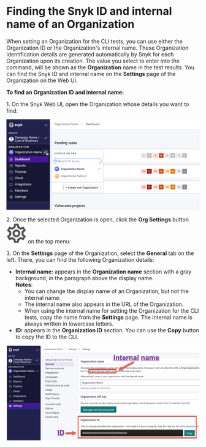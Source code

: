 # Finding the Snyk ID and internal name of an Organization

When setting an Organization for the CLI tests, you can use either the Organization ID or the Organization's internal name. These Organization identification details are generated automatically by Snyk for each Organization upon its creation. The value you select to enter into the command, will be shown as the **Organization** name in the test results. You can find the Snyk ID and internal name on the **Settings** page of the Organization on the Web UI.

**To find an Organization ID and internal name:**

1\. On the Snyk Web UI, open the Organization whose details you want to find:

![](../../../../.gitbook/assets/snyk-org-switcher.png)

2\. Once the selected Organization is open, click the **Org Settings** button <img src="../../../../.gitbook/assets/Org Settings button - Icon (1) (1) (1) (1) (1) (1) (1) (1) (1) (1) (1) (1) (1) (1) (1) (1) (1) (1) (1) (1) (1) (1) (1) (1) (1) (1) (1) (1) (1) (10) (10).png" alt="" data-size="line"> on the top menu:

3\. On the **Settings** page of the Organization, select the **General** tab on the left. There, you can find the following Organization details:

* **Internal name:** appears in the **Organization name** section with a gray background, in the paragraph above the display name.\
  **Notes**:
  * You can change the display name of an Organization, but not the internal name.
  * The internal name also appears in the URL of the Organization.
  * When using the internal name for setting the Organization for the CLI tests, copy the name from the **Settings** page. The internal name is always written in lowercase letters.
* **ID:** appears in the **Organization ID** section. You can use the **Copy** button to copy the ID to the CLI.

![](../../../../.gitbook/assets/snyk-org-info.png)
